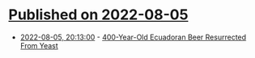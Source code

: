 # [Published on 2022-08-05](index.md)

* [2022-08-05, 20:13:00](https://soylentnews.org/article.pl?sid=22/08/04/1813242&from=rss) - [400-Year-Old Ecuadoran Beer Resurrected From Yeast](https://soylentnews.org/article.pl?sid=22/08/04/1813242&from=rss)
